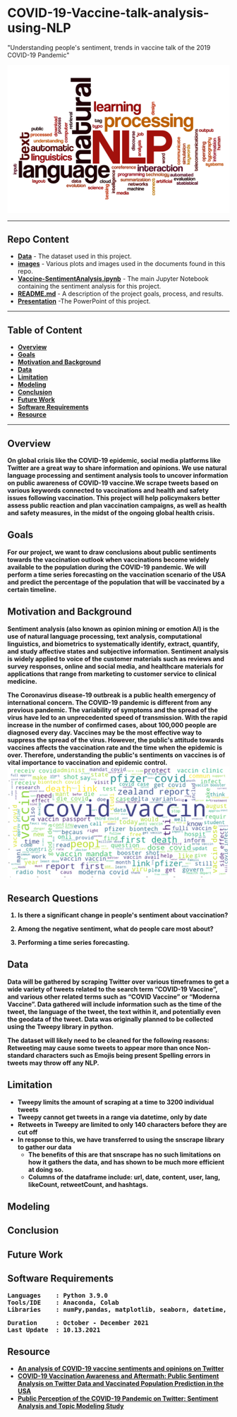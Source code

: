 # COVID-19-Vaccine-talk-analysis-using-NLP
"Understanding people's sentiment, trends in vaccine talk of the 2019 COVID-19 Pandemic"

![NLP-image.png](https://github.com/iambindupriya/COVID-19-Vaccine-talk-analysis-using-NLP/blob/main/image/NLP-image.jpeg)

---

## Repo Content
- <b>[Data](https://github.com/iambindupriya/COVID-19-Vaccine-talk-analysis-using-NLP/blob/main/Data)</b> - The dataset used in this project.
- <b>[images](https://github.com/iambindupriya/COVID-19-Vaccine-talk-analysis-using-NLP/tree/main/image)</b> - Various plots and images used in the documents found in this repo.
- <b>[Vaccine-SentimentAnalysis.ipynb](https://github.com/iambindupriya/COVID-19-Vaccine-talk-analysis-using-NLP/blob/main/Vaccine-SentimentAnalysis%20.ipynb)</b> - The main Jupyter Notebook containing the sentiment analysis for this project.
- <b>[README.md](README.md)</b> - A description of the project goals, process, and results.
- <b>[Presentation](https://github.com/iambindupriya/COVID-19-Vaccine-talk-analysis-using-NLP/blob/main/Slides.pptx)</b> -The PowerPoint of this project.

---

## Table of Content
- <b>[Overview](https://github.com/iambindupriya/COVID-19-Vaccine-talk-analysis-using-NLP/blob/main/README.md#overview)
- <b>[Goals](https://github.com/iambindupriya/COVID-19-Vaccine-talk-analysis-using-NLP/blob/main/README.md#goals)
- <b>[Motivation and Background](https://github.com/iambindupriya/COVID-19-Vaccine-talk-analysis-using-NLP/blob/main/README.md#motivation-and-background)
- <b>[Data](https://github.com/iambindupriya/COVID-19-Vaccine-talk-analysis-using-NLP/blob/main/README.md#data)
- <b>[Limitation](https://github.com/iambindupriya/COVID-19-Vaccine-talk-analysis-using-NLP/blob/main/README.md#limitation)
- <b>[Modeling](https://github.com/iambindupriya/COVID-19-Vaccine-talk-analysis-using-NLP/blob/main/README.md#modeling)
- <b>[Conclusion](https://github.com/iambindupriya/COVID-19-Vaccine-talk-analysis-using-NLP/blob/main/README.md#conclusion)
- <b>[Future Work](https://github.com/iambindupriya/COVID-19-Vaccine-talk-analysis-using-NLP/blob/main/README.md#future-work)
- <b>[Software Requirements](https://github.com/iambindupriya/COVID-19-Vaccine-talk-analysis-using-NLP/blob/main/README.md#software-requirements)
- <b>[Resource](https://github.com/iambindupriya/COVID-19-Vaccine-talk-analysis-using-NLP/blob/main/README.md#resource)
  

---
## Overview
  On global crisis like the COVID-19 epidemic, social media platforms like Twitter are a great way to share information and opinions. We use natural language processing and sentiment analysis tools to uncover information on public awareness of COVID-19 vaccine.We scrape tweets based on various keywords connected to vaccinations and health and safety issues following vaccination. This project will help policymakers better assess public reaction and plan vaccination campaigns, as well as health and safety measures, in the midst of the ongoing global health crisis.
  
  
## Goals
For our project, we want to draw conclusions about public sentiments towards the vaccination outlook when vaccinations become widely available to the population during the COVID-19 pandemic. 
We will perform a time series forecasting on the vaccination scenario of the USA and predict the percentage of the population that will be vaccinated by a certain timeline.

## Motivation and Background
  Sentiment analysis (also known as opinion mining or emotion AI) is the use of natural language processing, text analysis, computational linguistics, and biometrics to systematically identify, extract, quantify, and study affective states and subjective information. Sentiment analysis is widely applied to voice of the customer materials such as reviews and survey responses, online and social media, and healthcare materials for applications that range from marketing to customer service to clinical medicine.
  
  The Coronavirus disease-19 outbreak is a public health emergency of international concern. The COVID-19 pandemic is different from any previous pandemic. The variability of symptoms and the spread of the virus have led to an unprecedented speed of transmission. With the rapid increase in the number of confirmed cases, about 100,000 people are diagnosed every day. Vaccines may be the most effective way to suppress the spread of the virus. However, the public's attitude towards vaccines affects the vaccination rate and the time when the epidemic is over. Therefore, understanding the public's sentiments on vaccines is of vital importance to vaccination and epidemic control.
![word.png](https://github.com/iambindupriya/COVID-19-Vaccine-talk-analysis-using-NLP/blob/main/image/word.png)

## Research Questions
1. Is there a significant change in people's sentiment about vaccination?

2. Among the negative sentiment, what do people care most about? 

3. Performing a time series forecasting. 
  
## Data
Data will be gathered by scraping Twitter over various timeframes to get a wide variety of tweets related to the search term “COVID-19 Vaccine”, and various other related terms such as “COVID Vaccine” or “Moderna Vaccine”.  Data gathered will include information such as the time of the tweet, the language of the tweet, the text within it, and potentially even the geodata of the tweet. 
Data was originally planned to be collected using the Tweepy library in python.
  
The dataset will likely need to be cleaned for the following reasons:
Retweeting may cause some tweets to appear more than once
Non-standard characters such as Emojis being present
Spelling errors in tweets may throw off any NLP.
## Limitation
- Tweepy limits the amount of scraping at a time to 3200 individual tweets
- Tweepy cannot get tweets in a range via datetime, only by date
- Retweets in Tweepy are limited to only 140 characters before they are cut off
- In response to this, we have transferred to using the snscrape library to gather our data
  - The benefits of this are that snscrape has no such limitations on how it gathers the data, and has shown to be much more efficient at doing so. 
  - Columns of the dataframe include: url, date, content, user, lang, likeCount, retweetCount, and hashtags.


## Modeling

  
  
## Conclusion
  
  
## Future Work

  

## Software Requirements
<pre>
Languages    : Python 3.9.0
Tools/IDE    : Anaconda, Colab
Libraries    : numPy,pandas, matplotlib, seaborn, datetime, scikit-learn,warning 
</pre>

 <pre>
Duration     : October - December 2021
Last Update  : 10.13.2021
</pre>

## Resource
- <b>[An analysis of COVID-19 vaccine sentiments and opinions on Twitter](https://www.ijidonline.com/article/S1201-9712(21)00462-8/fulltext)
- <b>[COVID-19 Vaccination Awareness and Aftermath: Public Sentiment Analysis on Twitter Data and Vaccinated Population Prediction in the USA](https://www.mdpi.com/2076-3417/11/13/6128)
- <b>[Public Perception of the COVID-19 Pandemic on Twitter: Sentiment Analysis and Topic Modeling Study](https://publichealth.jmir.org/2020/4/e21978/)


